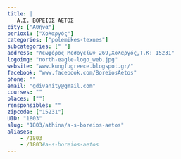 ```yaml
---
title: |
   Α.Σ. ΒΟΡΕΙΟΣ ΑΕΤΟΣ
city: ["Αθήνα"]
perioxi: ["Χολαργός"]
categories: ["polemikes-texnes"]
subcategories: [" "]
address: "Λεωφόρος Μεσογείων 269,Χολαργός,Τ.Κ: 15231"
logoimg: "north-eagle-logo_web.jpg"
website: "www.kungfugreece.blogspot.gr/"
facebook: "www.facebook.com/BoreiosAetos"
phone: ""
email: "gdivanity@gmail.com"
courses: ""
places: [""]
rensponsibles: ""
zipcode: ["15231"]
UID: "1803"
slug: "1803/athina/a-s-boreios-aetos"
aliases:
    - /1803
    - /1803#a-s-boreios-aetos
---
```


